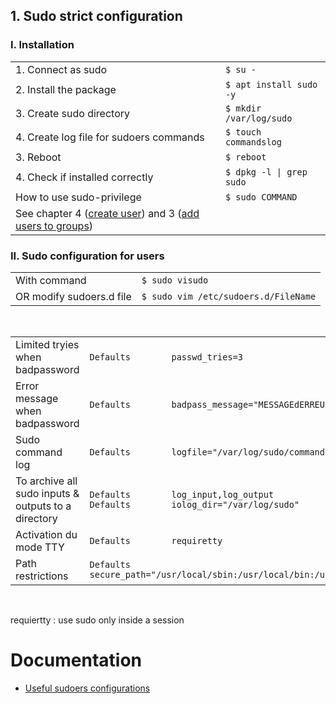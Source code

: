 ## 1. Sudo strict configuration

### I. Installation

|                                                                |                                    |
| -------------------------------------------------------------- | ---------------------------------- |
| 1. Connect as sudo                                             | `$ su -`
| 2. Install the package                                         | `$ apt install sudo -y`
| 3. Create sudo directory                                       | `$ mkdir /var/log/sudo`
| 4. Create log file for sudoers commands                        | `$ touch commandslog`
| 3. Reboot                                                      | `$ reboot`
| 4. Check if installed correctly                                | `$ dpkg -l \| grep sudo`
|    How to use sudo-privilege                                   | `$ sudo COMMAND`
|    See chapter 4 ([create user](https://github.com/a42qc/Born2beRoot/blob/master/4_users.md)) and 3 ([add users to groups](https://github.com/a42qc/Born2beRoot/blob/master/3_groups.md))     |



### II. Sudo configuration for users

|                                   |                                       |
| --------------------------------- | ------------------------------------- |
| With command                      | `$ sudo visudo` 
| OR modify sudoers.d file          | `$ sudo vim /etc/sudoers.d/FileName`


<br>

|                                                     |                                                         |
| --------------------------------------------------- | ------------------------------------------------------- |
| Limited tryies when badpassword                     | `Defaults        passwd_tries=3`
| Error message when badpassword                      | `Defaults        badpass_message="MESSAGEdERREUR"`
| Sudo command log                                    | `Defaults        logfile="/var/log/sudo/commandslog"`
| To archive all sudo inputs & outputs to a directory | `Defaults        log_input,log_output` <br>                                                                                                                         `Defaults        iolog_dir="/var/log/sudo"`
| Activation du mode TTY                              | `Defaults        requiretty` 
| Path restrictions                                   | `Defaults        secure_path="/usr/local/sbin:/usr/local/bin:/usr/sbin:/usr/bin:/sbin:/bin:/snap/bin`

<br>

requiertty : use sudo only inside a session

# Documentation 

- [Useful sudoers configurations](https://www.tecmint.com/sudoers-configurations-for-setting-sudo-in-linux/ "tecmint.com")
